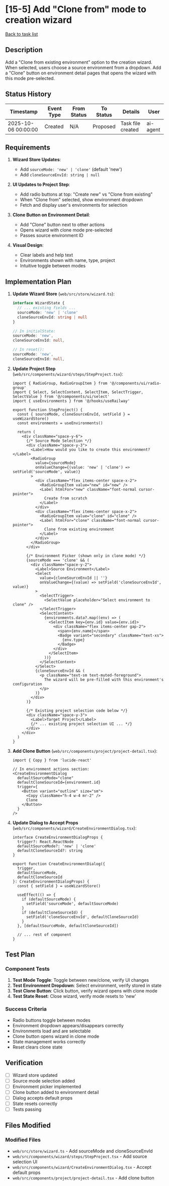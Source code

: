 # [15-5] Add "Clone from" mode to creation wizard

[Back to task list](./tasks.md)

## Description

Add a "Clone from existing environment" option to the creation wizard. When selected, users choose a source environment from a dropdown. Add a "Clone" button on environment detail pages that opens the wizard with this mode pre-selected.

## Status History

| Timestamp | Event Type | From Status | To Status | Details | User |
|-----------|------------|-------------|-----------|---------|------|
| 2025-10-06 00:00:00 | Created | N/A | Proposed | Task file created | ai-agent |

## Requirements

1. **Wizard Store Updates**:
   - Add `sourceMode: 'new' | 'clone'` (default 'new')
   - Add `cloneSourceEnvId: string | null`

2. **UI Updates to Project Step**:
   - Add radio buttons at top: "Create new" vs "Clone from existing"
   - When "Clone from" selected, show environment dropdown
   - Fetch and display user's environments for selection

3. **Clone Button on Environment Detail**:
   - Add "Clone" button next to other actions
   - Opens wizard with clone mode pre-selected
   - Passes source environment ID

4. **Visual Design**:
   - Clear labels and help text
   - Environments shown with name, type, project
   - Intuitive toggle between modes

## Implementation Plan

1. **Update Wizard Store** (`web/src/store/wizard.ts`):
   ```typescript
   interface WizardState {
     // ... existing fields ...
     sourceMode: 'new' | 'clone'
     cloneSourceEnvId: string | null
   }
   
   // In initialState:
   sourceMode: 'new',
   cloneSourceEnvId: null,
   
   // In reset():
   sourceMode: 'new',
   cloneSourceEnvId: null,
   ```

2. **Update Project Step** (`web/src/components/wizard/steps/StepProject.tsx`):
   ```tsx
   import { RadioGroup, RadioGroupItem } from '@/components/ui/radio-group'
   import { Select, SelectContent, SelectItem, SelectTrigger, SelectValue } from '@/components/ui/select'
   import { useEnvironments } from '@/hooks/useRailway'
   
   export function StepProject() {
     const { sourceMode, cloneSourceEnvId, setField } = useWizardStore()
     const environments = useEnvironments()
     
     return (
       <div className="space-y-6">
         {/* Source Mode Selection */}
         <div className="space-y-3">
           <Label>How would you like to create this environment?</Label>
           <RadioGroup
             value={sourceMode}
             onValueChange={(value: 'new' | 'clone') => setField('sourceMode', value)}
           >
             <div className="flex items-center space-x-2">
               <RadioGroupItem value="new" id="new" />
               <Label htmlFor="new" className="font-normal cursor-pointer">
                 Create from scratch
               </Label>
             </div>
             <div className="flex items-center space-x-2">
               <RadioGroupItem value="clone" id="clone" />
               <Label htmlFor="clone" className="font-normal cursor-pointer">
                 Clone from existing environment
               </Label>
             </div>
           </RadioGroup>
         </div>
         
         {/* Environment Picker (shown only in clone mode) */}
         {sourceMode === 'clone' && (
           <div className="space-y-2">
             <Label>Source Environment</Label>
             <Select
               value={cloneSourceEnvId || ''}
               onValueChange={(value) => setField('cloneSourceEnvId', value)}
             >
               <SelectTrigger>
                 <SelectValue placeholder="Select environment to clone" />
               </SelectTrigger>
               <SelectContent>
                 {environments.data?.map((env) => (
                   <SelectItem key={env.id} value={env.id}>
                     <div className="flex items-center gap-2">
                       <span>{env.name}</span>
                       <Badge variant="secondary" className="text-xs">
                         {env.type}
                       </Badge>
                     </div>
                   </SelectItem>
                 ))}
               </SelectContent>
             </Select>
             {cloneSourceEnvId && (
               <p className="text-sm text-muted-foreground">
                 The wizard will be pre-filled with this environment's configuration
               </p>
             )}
           </div>
         )}
         
         {/* Existing project selection code below */}
         <div className="space-y-3">
           <Label>Target Project</Label>
           {/* ... existing project selection UI ... */}
         </div>
       </div>
     )
   }
   ```

3. **Add Clone Button** (`web/src/components/project/project-detail.tsx`):
   ```tsx
   import { Copy } from 'lucide-react'
   
   // In environment actions section:
   <CreateEnvironmentDialog
     defaultSourceMode="clone"
     defaultCloneSourceId={environment.id}
     trigger={
       <Button variant="outline" size="sm">
         <Copy className="h-4 w-4 mr-2" />
         Clone
       </Button>
     }
   />
   ```

4. **Update Dialog to Accept Props** (`web/src/components/wizard/CreateEnvironmentDialog.tsx`):
   ```tsx
   interface CreateEnvironmentDialogProps {
     trigger?: React.ReactNode
     defaultSourceMode?: 'new' | 'clone'
     defaultCloneSourceId?: string
   }
   
   export function CreateEnvironmentDialog({ 
     trigger, 
     defaultSourceMode,
     defaultCloneSourceId 
   }: CreateEnvironmentDialogProps) {
     const { setField } = useWizardStore()
     
     useEffect(() => {
       if (defaultSourceMode) {
         setField('sourceMode', defaultSourceMode)
       }
       if (defaultCloneSourceId) {
         setField('cloneSourceEnvId', defaultCloneSourceId)
       }
     }, [defaultSourceMode, defaultCloneSourceId])
     
     // ... rest of component
   }
   ```

## Test Plan

### Component Tests

1. **Test Mode Toggle**: Toggle between new/clone, verify UI changes
2. **Test Environment Dropdown**: Select environment, verify stored in state
3. **Test Clone Button**: Click button, verify wizard opens with clone mode
4. **Test State Reset**: Close wizard, verify mode resets to 'new'

### Success Criteria

- Radio buttons toggle between modes
- Environment dropdown appears/disappears correctly
- Environments load and are selectable
- Clone button opens wizard in clone mode
- State management works correctly
- Reset clears clone state

## Verification

- [ ] Wizard store updated
- [ ] Source mode selection added
- [ ] Environment picker implemented
- [ ] Clone button added to environment detail
- [ ] Dialog accepts default props
- [ ] State resets correctly
- [ ] Tests passing

## Files Modified

### Modified Files
- `web/src/store/wizard.ts` - Add sourceMode and cloneSourceEnvId
- `web/src/components/wizard/steps/StepProject.tsx` - Add source selection UI
- `web/src/components/wizard/CreateEnvironmentDialog.tsx` - Accept default props
- `web/src/components/project/project-detail.tsx` - Add clone button
